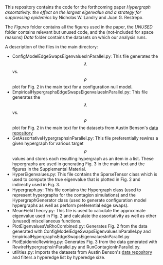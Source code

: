 This repository contains the code for the forthcoming paper *Hypergraph assortativity: the effect on the largest eigenvalue and a strategy for suppressing epidemics* by Nicholas W. Landry and Juan G. Restrepo.

The *Figures* folder contains all the figures used in the paper, the *UNUSED* folder contains relevant but unused code, and the (not-included for space reasons) *Data* folder contains the datasets on which our analysis runs.

A description of the files in the main directory:
- ConfigModelEdgeSwapsEigenvaluesInParallel.py: This file generates the $$\lambda$$ vs. $$\rho$$ plot for Fig. 2 in the main text for a configuration null model.
- EmpiricalHypergraphsEdgeSwapsEigenvaluesInParallel.py: This file generates the $$\lambda$$ vs. $$\rho$$ plot for Fig. 2 in the main text for the datasets from Austin Benson's [data repository](https://www.cs.cornell.edu/~arb/data/)
- GetAssortativeHypergraphsInParallel.py: This file preferentially rewires a given hypergraph for various target $$\rho$$ values and stores each resulting hypergraph as an item in a list. These hypergraphs are used in generating Fig. 3 in the main text and the figures in the Supplemental Material.
- HyperEigenvalues.py: This file contains the SparseTensor class which is used to compute the true eigenvalue that is plotted in Fig. 2 and indirectly used in Fig. 3.
- Hypergraph.py: This file contains the Hypergraph class (used to represent hypergraphs for the contagion simulations) and the HypergraphGenerator class (used to generate configuration model hypergraphs as well as perform preferential edge swaps).
- MeanFieldTheory.py: This file is used to calculate the approximate eigenvalue used in Fig. 2 and calculate the assortativity as well as other (unused) miscellaneous functions.
- PlotEigenvaluesVsRhoCombined.py: Generates Fig. 2 from the data generated with ConfigModelEdgeSwapsEigenvaluesInParallel.py and EmpiricalHypergraphsEdgeSwapsEigenvaluesInParallel.py
- PlotEpidemicRewiring.py: Generates Fig. 3 from the data generated with RewireHypergraphsInParallel.py and RunContagionInParallel.py.
- utilities.py: Imports the datasets from Austin Benson's [data repository](https://www.cs.cornell.edu/~arb/data/) and filters a hyperedge list by hyperedge size.